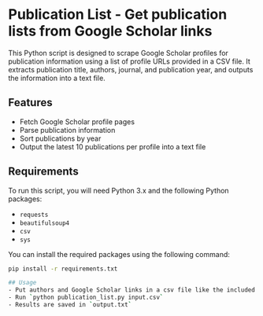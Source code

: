 # Publication List - Get publication lists from Google Scholar links

This Python script is designed to scrape Google Scholar profiles for publication information using a list of profile URLs provided in a CSV file. It extracts publication title, authors, journal, and publication year, and outputs the information into a text file.

## Features

- Fetch Google Scholar profile pages
- Parse publication information
- Sort publications by year
- Output the latest 10 publications per profile into a text file

## Requirements

To run this script, you will need Python 3.x and the following Python packages:

- `requests`
- `beautifulsoup4`
- `csv`
- `sys`

You can install the required packages using the following command:

```bash
pip install -r requirements.txt

## Usage
- Put authors and Google Scholar links in a csv file like the included `input.csv`
- Run `python publication_list.py input.csv`
- Results are saved in `output.txt`